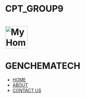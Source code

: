 # CPT_GROUP9
<!DOCTYPE html>
<html>
	<head>
		<meta charset="UTF-8">
		<meta http-equiv="X-UA-Compatible" content="IE=edge">
		<meta name="viewport" content="width=device-width, initial-scale=1.0">
		<link rel="stylesheet" href="Group9.css">
		<title>Group 9</title>
	</head>
	<body>
		<div class="container">
			<div class="nav">
				<h1 id="logo">
					<a href="Group9.html">
						<img src="img/logo.jpg" alt="My Home" width="70.50" height="70.50" class="d-inline-block align-text-top">
					</a>  
				</h1>
				<h1 id="logo">GENCHEMATECH</h1>
				<nav>
					<ul>
						<li><a href="Group9.html">HOME</a></li>
						<li><a href="About.html">ABOUT</a></li>
						<li><a href="Contact.html">CONTACT US</a></li>
					</ul>
				</nav>
			</div>
			<div class="content"> 
				<div id="Content"> 
					<a href="General Chemistry.html">
						<div class="Sub content1 zoom"> 
							<h1></h1>
						</div>
					</a>
					<a href="Empowerment Technology.html">
						<div class="Sub content2 zoom"> 
							<h1></h1>
						</div>
					</a>
					<a href="General Mathematics.html">
						<div class="Sub content3 zoom"> 
							<h1></h1>
						</div>
					</a>
				</div>
			</div>
		</div>
	</body>
</html>
